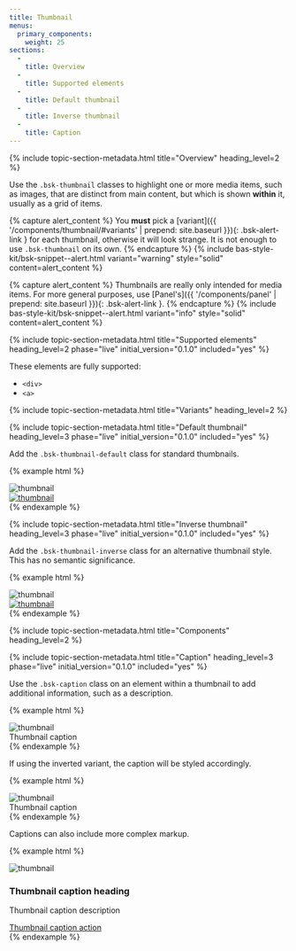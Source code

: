 ```yaml
---
title: Thumbnail
menus:
  primary_components:
    weight: 25
sections:
  -
    title: Overview
  -
    title: Supported elements
  -
    title: Default thumbnail
  -
    title: Inverse thumbnail
  -
    title: Caption
---
```


{% include topic-section-metadata.html
  title="Overview"
  heading_level=2
%}

Use the `.bsk-thumbnail` classes to highlight one or more media items, such as images, that are distinct from main
content, but which is shown **within** it, usually as a grid of items.

{% capture alert_content %}
You **must** pick a [variant]({{ '/components/thumbnail/#variants' | prepend: site.baseurl }}){: .bsk-alert-link }
for each thumbnail, otherwise it will look strange. It is not enough to use `.bsk-thumbnail` on its own.
{% endcapture %}
{% include bas-style-kit/bsk-snippet--alert.html
  variant="warning"
  style="solid"
  content=alert_content
%}

{% capture alert_content %}
Thumbnails are really only intended for media items. For more general purposes, use
[Panel's]({{ '/components/panel' | prepend: site.baseurl }}){: .bsk-alert-link }.
{% endcapture %}
{% include bas-style-kit/bsk-snippet--alert.html
  variant="info"
  style="solid"
  content=alert_content
%}

{% include topic-section-metadata.html
  title="Supported elements"
  heading_level=2
  phase="live"
  initial_version="0.1.0"
  included="yes"
%}

These elements are fully supported:

* `<div>`
* `<a>`

{% include topic-section-metadata.html
  title="Variants"
  heading_level=2
%}

{% include topic-section-metadata.html
  title="Default thumbnail"
  heading_level=3
  phase="live"
  initial_version="0.1.0"
  included="yes"
%}

Add the `.bsk-thumbnail-default` class for standard thumbnails.

{% example html %}
<div class="bsk-row">
  <div class="bsk-col-12-md-6">
    <div class="bsk-thumbnail bsk-thumbnail-default">
      <img src="{{ '/img/placeholder-256.png' | prepend: site.baseurl }}" alt="thumbnail">
    </div>
  </div>
  <div class="bsk-col-12-md-6">
    <a href="#" class="bsk-thumbnail bsk-thumbnail-default">
      <img src="{{ '/img/placeholder-256.png' | prepend: site.baseurl }}" alt="thumbnail">
    </a>
  </div>
</div>
{% endexample %}

{% include topic-section-metadata.html
  title="Inverse thumbnail"
  heading_level=3
  phase="live"
  initial_version="0.1.0"
  included="yes"
%}

Add the `.bsk-thumbnail-inverse` class for an alternative thumbnail style. This has no semantic significance.

{% example html %}
<div class="bsk-row">
  <div class="bsk-col-12-md-6">
    <div class="bsk-thumbnail bsk-thumbnail-inverse">
      <img src="{{ '/img/placeholder-256.png' | prepend: site.baseurl }}" alt="thumbnail">
    </div>
  </div>
  <div class="bsk-col-12-md-6">
    <a href="#" class="bsk-thumbnail bsk-thumbnail-inverse">
      <img src="{{ '/img/placeholder-256.png' | prepend: site.baseurl }}" alt="thumbnail">
    </a>
  </div>
</div>
{% endexample %}

{% include topic-section-metadata.html
  title="Components"
  heading_level=2
%}

{% include topic-section-metadata.html
  title="Caption"
  heading_level=3
  phase="live"
  initial_version="0.1.0"
  included="yes"
%}

Use the `.bsk-caption` class on an element within a thumbnail to add additional information, such as a description.

{% example html %}
<div class="bsk-thumbnail bsk-thumbnail-default">
  <img src="{{ '/img/placeholder-800-600.png' | prepend: site.baseurl }}" alt="thumbnail">
  <div class="bsk-caption">Thumbnail caption</div>
</div>
{% endexample %}

If using the inverted variant, the caption will be styled accordingly.

{% example html %}
<div class="bsk-thumbnail bsk-thumbnail-inverse">
  <img src="{{ '/img/placeholder-800-600.png' | prepend: site.baseurl }}" alt="thumbnail">
  <div class="bsk-caption">Thumbnail caption</div>
</div>
{% endexample %}

Captions can also include more complex markup.

{% example html %}
<div class="bsk-thumbnail bsk-thumbnail-default">
  <img src="{{ '/img/placeholder-800-600.png' | prepend: site.baseurl }}" alt="thumbnail">
  <div class="bsk-caption">
    <h3>Thumbnail caption heading</h3>
    <p>Thumbnail caption description</p>
    <a href="#" class="bsk-btn bsk-btn-primary" role="button">Thumbnail caption action</a>
  </div>
</div>
{% endexample %}
